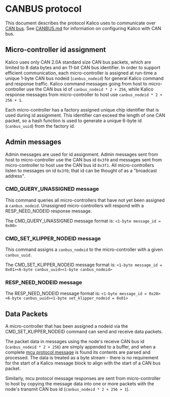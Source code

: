 # CANBUS protocol

This document describes the protocol Kalico uses to communicate over
[CAN bus](https://en.wikipedia.org/wiki/CAN_bus). See
[CANBUS.md](CANBUS.md) for information on configuring Kalico with CAN
bus.

## Micro-controller id assignment

Kalico uses only CAN 2.0A standard size CAN bus packets, which are
limited to 8 data bytes and an 11-bit CAN bus identifier. In order to
support efficient communication, each micro-controller is assigned at
run-time a unique 1-byte CAN bus nodeid (`canbus_nodeid`) for general
Kalico command and response traffic. Kalico command messages going
from host to micro-controller use the CAN bus id of `canbus_nodeid *
2 + 256`, while Kalico response messages from micro-controller to
host use `canbus_nodeid * 2 + 256 + 1`.

Each micro-controller has a factory assigned unique chip identifier
that is used during id assignment. This identifier can exceed the
length of one CAN packet, so a hash function is used to generate a
unique 6-byte id (`canbus_uuid`) from the factory id.

## Admin messages

Admin messages are used for id assignment. Admin messages sent from
host to micro-controller use the CAN bus id `0x3f0` and messages sent
from micro-controller to host use the CAN bus id `0x3f1`. All
micro-controllers listen to messages on id `0x3f0`; that id can be
thought of as a "broadcast address".

### CMD_QUERY_UNASSIGNED message

This command queries all micro-controllers that have not yet been
assigned a `canbus_nodeid`. Unassigned micro-controllers will respond
with a RESP_NEED_NODEID response message.

The CMD_QUERY_UNASSIGNED message format is:
`<1-byte message_id = 0x00>`

### CMD_SET_KLIPPER_NODEID message

This command assigns a `canbus_nodeid` to the micro-controller with a
given `canbus_uuid`.

The CMD_SET_KLIPPER_NODEID message format is:
`<1-byte message_id = 0x01><6-byte canbus_uuid><1-byte canbus_nodeid>`

### RESP_NEED_NODEID message

The RESP_NEED_NODEID message format is:
`<1-byte message_id = 0x20><6-byte canbus_uuid><1-byte set_klipper_nodeid = 0x01>`

## Data Packets

A micro-controller that has been assigned a nodeid via the
CMD_SET_KLIPPER_NODEID command can send and receive data packets.

The packet data in messages using the node's receive CAN bus id
(`canbus_nodeid * 2 + 256`) are simply appended to a buffer, and when
a complete [mcu protocol message](Protocol.md) is found its contents
are parsed and processed. The data is treated as a byte stream - there
is no requirement for the start of a Kalico message block to align
with the start of a CAN bus packet.

Similarly, mcu protocol message responses are sent from
micro-controller to host by copying the message data into one or more
packets with the node's transmit CAN bus id (`canbus_nodeid * 2 +
256 + 1`).
